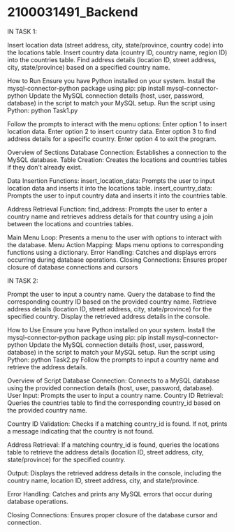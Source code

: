 # 2100031491_Backend

IN TASK 1:

Insert location data (street address, city, state/province, country code) into the locations table.
Insert country data (country ID, country name, region ID) into the countries table.
Find address details (location ID, street address, city, state/province) based on a specified country name.

How to Run
Ensure you have Python installed on your system.
Install the mysql-connector-python package using pip: pip install mysql-connector-python
Update the MySQL connection details (host, user, password, database) in the script to match your MySQL setup.
Run the script using Python: python Task1.py

Follow the prompts to interact with the menu options:
Enter option 1 to insert location data.
Enter option 2 to insert country data.
Enter option 3 to find address details for a specific country.
Enter option 4 to exit the program.

Overview of Sections
Database Connection: Establishes a connection to the MySQL database.
Table Creation: Creates the locations and countries tables if they don't already exist.

Data Insertion Functions:
insert_location_data: Prompts the user to input location data and inserts it into the locations table.
insert_country_data: Prompts the user to input country data and inserts it into the countries table.

Address Retrieval Function:
find_address: Prompts the user to enter a country name and retrieves address details for that country using a join between the locations and countries tables.

Main Menu Loop: Presents a menu to the user with options to interact with the database.
Menu Action Mapping: Maps menu options to corresponding functions using a dictionary.
Error Handling: Catches and displays errors occurring during database operations.
Closing Connections: Ensures proper closure of database connections and cursors

IN TASK 2:

Prompt the user to input a country name.
Query the database to find the corresponding country ID based on the provided country name.
Retrieve address details (location ID, street address, city, state/province) for the specified country.
Display the retrieved address details in the console.

How to Use
Ensure you have Python installed on your system.
Install the mysql-connector-python package using pip: pip install mysql-connector-python
Update the MySQL connection details (host, user, password, database) in the script to match your MySQL setup.
Run the script using Python: python Task2.py
Follow the prompts to input a country name and retrieve the address details.

Overview of Script
Database Connection: Connects to a MySQL database using the provided connection details (host, user, password, database).
User Input: Prompts the user to input a country name.
Country ID Retrieval: Queries the countries table to find the corresponding country_id based on the provided country name.

Country ID Validation: Checks if a matching country_id is found. If not, prints a message indicating that the country is not found.

Address Retrieval: If a matching country_id is found, queries the locations table to retrieve the address details (location ID, street address, city, state/province) for the specified country.

Output: Displays the retrieved address details in the console, including the country name, location ID, street address, city, and state/province.

Error Handling: Catches and prints any MySQL errors that occur during database operations.

Closing Connections: Ensures proper closure of the database cursor and connection.
